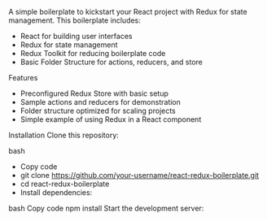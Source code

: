 A simple boilerplate to kickstart your React project with Redux for state management. This boilerplate includes:

* React for building user interfaces
* Redux for state management
* Redux Toolkit for reducing boilerplate code
* Basic Folder Structure for actions, reducers, and store


Features
  * Preconfigured Redux Store with basic setup
  * Sample actions and reducers for demonstration
  * Folder structure optimized for scaling projects
  * Simple example of using Redux in a React component

Installation
Clone this repository:

bash
  * Copy code
  * git clone https://github.com/your-username/react-redux-boilerplate.git
  * cd react-redux-boilerplate
  * Install dependencies:

bash
  Copy code
  npm install
  Start the development server:




